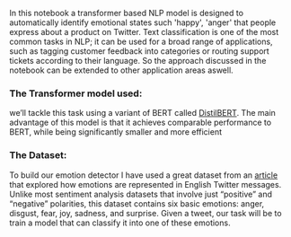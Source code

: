 
In this notebook a transformer based NLP model is designed to automatically identify emotional states such 'happy', 'anger' that people express about a product on Twitter. Text classification is one of the most common tasks in NLP; it can be used for a broad range of applications, such as tagging customer feedback into categories or routing support tickets according to their language. So the approach discussed in the notebook can be extended to other application areas aswell.

### **The Transformer model used:**

we’ll tackle this task using a variant of BERT called [DistilBERT](https://huggingface.co/docs/transformers/model_doc/distilbert). The main advantage of this model is that it achieves comparable performance to BERT, while being significantly smaller and more efficient

### **The Dataset:**

To build our emotion detector I have used a great dataset from an [article](https://aclanthology.org/D18-1404/) that explored how emotions are represented in English Twitter messages. Unlike most sentiment
analysis datasets that involve just “positive” and “negative” polarities, this dataset contains six basic emotions: anger, disgust, fear, joy, sadness, and surprise. Given a tweet, our task will be to train a model that can classify it into one of these emotions.
